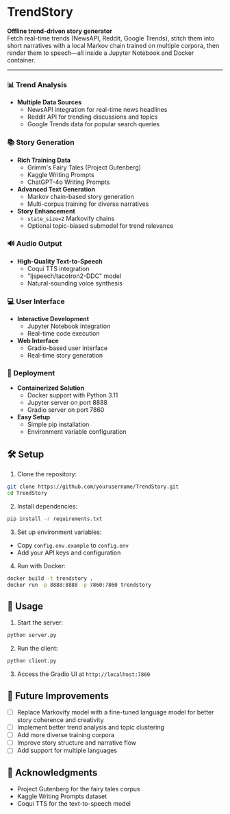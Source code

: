 # TrendStory

**Offline trend-driven story generator**  
Fetch real-time trends (NewsAPI, Reddit, Google Trends), stitch them into short narratives with a local Markov chain trained on multiple corpora, then render them to speech—all inside a Jupyter Notebook and Docker container.

---

### 📊 Trend Analysis
- **Multiple Data Sources**
  - NewsAPI integration for real-time news headlines
  - Reddit API for trending discussions and topics
  - Google Trends data for popular search queries

### 📚 Story Generation
- **Rich Training Data**
  - Grimm's Fairy Tales (Project Gutenberg)  
  - Kaggle Writing Prompts  
  - ChatGPT-4o Writing Prompts  
- **Advanced Text Generation**
  - Markov chain-based story generation
  - Multi-corpus training for diverse narratives
- **Story Enhancement** 
  - `state_size=2` Markovify chains  
  - Optional topic-biased submodel for trend relevance

### 🔊 Audio Output
- **High-Quality Text-to-Speech**
  - Coqui TTS integration
  - "ljspeech/tacotron2-DDC" model
  - Natural-sounding voice synthesis

### 💻 User Interface
- **Interactive Development**
  - Jupyter Notebook integration
  - Real-time code execution
- **Web Interface**
  - Gradio-based user interface
  - Real-time story generation

### 🐳 Deployment
- **Containerized Solution**
  - Docker support with Python 3.11
  - Jupyter server on port 8888
  - Gradio server on port 7860
- **Easy Setup**
  - Simple pip installation
  - Environment variable configuration

## 🛠️ Setup

1. Clone the repository:
```bash
git clone https://github.com/yourusername/TrendStory.git
cd TrendStory
```

2. Install dependencies:
```bash
pip install -r requirements.txt
```

3. Set up environment variables:
- Copy `config.env.example` to `config.env`
- Add your API keys and configuration

4. Run with Docker:
```bash
docker build -t trendstory .
docker run -p 8888:8888 -p 7860:7860 trendstory
```

## 📝 Usage

1. Start the server:
```bash
python server.py
```

2. Run the client:
```bash
python client.py
```

3. Access the Gradio UI at `http://localhost:7860`

## 🔮 Future Improvements

- [ ] Replace Markovify model with a fine-tuned language model for better story coherence and creativity
- [ ] Implement better trend analysis and topic clustering
- [ ] Add more diverse training corpora
- [ ] Improve story structure and narrative flow
- [ ] Add support for multiple languages

## 🙏 Acknowledgments

- Project Gutenberg for the fairy tales corpus
- Kaggle Writing Prompts dataset
- Coqui TTS for the text-to-speech model

